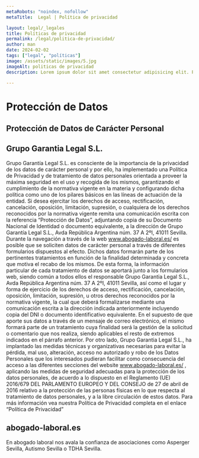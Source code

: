 ```yaml
---
metaRobots: "noindex, nofollow"
metaTitle:  Legal | Política de privacidad 

layout: legal/_legales
title: Políticas de privacidad
permalink: /legal/politica-de-privacidad/
author: man
date: 2024-02-02
tags: ["legal", "políticas"]
image: /assets/static/images/5.jpg
imageAlt: politicas de privacidad
description: Lorem ipsum dolor sit amet consectetur adipisicing elit. Perferendis accusantium sit illo neque rem omnis quaerat, nam similique vitae delectus ad magni vel quo maxime, magnam placeat. Reprehenderit, distinctio aliquam?

---
```



# Protección de Datos



## Protección de Datos de Carácter Personal
## Grupo Garantia Legal S.L.
Grupo Garantía Legal S.L. es consciente de la importancia de la privacidad de los datos de carácter personal y por ello, ha implementado una Política de Privacidad y de tratamiento de datos personales orientada a proveer la máxima seguridad en el uso y recogida de los mismos, garantizando el cumplimiento de la normativa vigente en la materia y configurando dicha política como uno de los pilares básicos en las líneas de actuación de la entidad. Si desea ejercitar los derechos de acceso, rectificación, cancelación, oposición, limitación, supresión, o cualquiera de los derechos reconocidos por la normativa vigente remita una comunicación escrita con la referencia “Protección de Datos”, adjuntando copia de su Documento Nacional de Identidad o documento equivalente, a la dirección de Grupo Garantía Legal S.L., Avda República Argentina núm. 37 A 2ºI, 41011 Sevilla. Durante la navegación a través de la web www.abogado-laboral.es/ es posible que se soliciten datos de carácter personal a través de diferentes formularios dispuestos al efecto. Dichos datos formarán parte de los pertinentes tratamientos en función de la finalidad determinada y concreta que motiva el recabo de los mismos. De esta forma, la información particular de cada tratamiento de datos se aportará junto a los formularios web, siendo común a todos ellos el responsable Grupo Garantia Legal S.L., Avda República Argentina núm. 37 A 2ºI, 41011 Sevilla, así como el lugar y forma de ejercicio de los derechos de acceso, rectificación, cancelación, oposición, limitación, supresión, u otros derechos reconocidos por la normativa vigente, la cual que deberá formalizarse mediante una comunicación escrita a la dirección indicada anteriormente incluyendo copia del DNI o documento identificativo equivalente. En el supuesto de que aporte sus datos a través de un mensaje de correo electrónico, el mismo formará parte de un tratamiento cuya finalidad será la gestión de la solicitud o comentario que nos realiza, siendo aplicables el resto de extremos indicados en el párrafo anterior. Por otro lado, Grupo Garantia Legal S.L., ha implantado las medidas técnicas y organizativas necesarias para evitar la pérdida, mal uso, alteración, acceso no autorizado y robo de los Datos Personales que los interesados pudieran facilitar como consecuencia del acceso a las diferentes secciones del website www.abogado-laboral.es/ , aplicando las medidas de seguridad adecuadas para la protección de los datos personales, de acuerdo a lo dispuesto en el Reglamento (UE) 2016/679 DEL PARLAMENTO EUROPEO Y DEL CONSEJO de 27 de abril de 2016 relativo a la protección de las personas físicas en lo que respecta al tratamiento de datos personales, y a la libre circulación de estos datos. Para más información vea nuestra Política de Privacidad completa en el enlace “Política de Privacidad”

## abogado-laboral.es
En abogado laboral nos avala la confianza de asociaciones como Asperger Sevilla, Autismo Sevilla o TDHA Sevilla.
